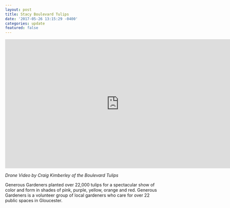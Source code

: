 ```yaml
---
layout: post
title: Stacy Boulevard Tulips
date: '2017-05-26 13:15:29 -0400'
categories: update
featured: false
---
```


<iframe src="https://player.vimeo.com/video/216584573" width="740" height="420" frameborder="0" webkitallowfullscreen="" mozallowfullscreen="" allowfullscreen="">
</iframe>

_Drone Video by Craig Kimberley of the Boulevard Tulips_

Generous Gardeners planted over 22,000 tulips for a spectacular show of color and form in shades of pink, purple, yellow, orange and red. Generous Gardeners is a volunteer group of local gardeners who care for over 22 public spaces in Gloucester.
